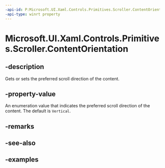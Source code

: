 ```yaml
---
-api-id: P:Microsoft.UI.Xaml.Controls.Primitives.Scroller.ContentOrientation
-api-type: winrt property
---
```


# Microsoft.UI.Xaml.Controls.Primitives.Scroller.ContentOrientation

<!--
public Microsoft.UI.Xaml.Controls.ContentOrientation ContentOrientation { get; set; }
-->

## -description

Gets or sets the preferred scroll direction of the content.

## -property-value

An enumeration value that indicates the preferred scroll direction of the content. The default is `Vertical`.

## -remarks

## -see-also

## -examples

